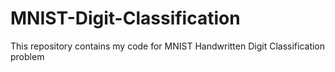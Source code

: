 # MNIST-Digit-Classification

This repository contains my code for MNIST Handwritten Digit Classification problem